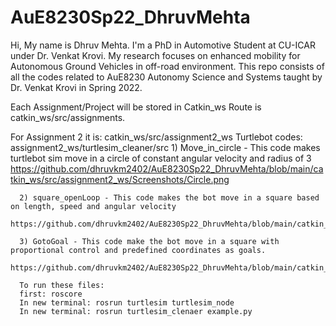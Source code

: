 # AuE8230Sp22_DhruvMehta
Hi, My name is Dhruv Mehta. I'm a PhD in Automotive Student at CU-ICAR under Dr. Venkat Krovi. My research focuses on enhanced mobility for Autonomous Ground Vehicles in off-road environment.
This repo consists of all the codes related to AuE8230 Autonomy Science and Systems taught by Dr. Venkat Krovi in Spring 2022.

Each Assignment/Project will be stored in Catkin_ws
Route is catkin_ws/src/assignments.

  For Assignment 2 it is:
    catkin_ws/src/assignment2_ws
    Turtlebot codes:
      assignment2_ws/turtlesim_cleaner/src
      1) Move_in_circle - This code makes turtlebot sim move in a circle of constant angular velocity and radius of 3
              https://github.com/dhruvkm2402/AuE8230Sp22_DhruvMehta/blob/main/catkin_ws/src/assignment2_ws/Screenshots/Circle.png
              
      2) square_openLoop - This code makes the bot move in a square based on length, speed and angular velocity  
          https://github.com/dhruvkm2402/AuE8230Sp22_DhruvMehta/blob/main/catkin_ws/src/assignment2_ws/Screenshots/squareopenloop.png
          
      3) GotoGoal - This code make the bot move in a square with proportional control and predefined coordinates as goals.
          https://github.com/dhruvkm2402/AuE8230Sp22_DhruvMehta/blob/main/catkin_ws/src/assignment2_ws/Screenshots/squareopenloop.png
          
      To run these files:
      first: roscore
      In new terminal: rosrun turtlesim turtlesim_node
      In new terminal: rosrun turtlesim_clenaer example.py
